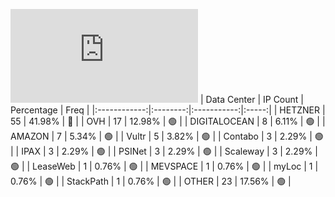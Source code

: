 ![Diagramm](https://github.com/obajay/StateSync-snapshots/blob/main/Projects/Juno/1/README.md)
| Data Center | IP Count | Percentage | Freq |
|:------------:|:--------:|:-----------:|:-----:|
| HETZNER | 55 | 41.98% | 🔴 |
| OVH | 17 | 12.98% | 🟢 |
| DIGITALOCEAN | 8 | 6.11% | 🟢 |
| AMAZON | 7 | 5.34% | 🟢 |
| Vultr | 5 | 3.82% | 🟢 |
| Contabo | 3 | 2.29% | 🟢 |
| IPAX | 3 | 2.29% | 🟢 |
| PSINet | 3 | 2.29% | 🟢 |
| Scaleway | 3 | 2.29% | 🟢 |
| LeaseWeb | 1 | 0.76% | 🟢 |
| MEVSPACE | 1 | 0.76% | 🟢 |
| myLoc | 1 | 0.76% | 🟢 |
| StackPath | 1 | 0.76% | 🟢 |
| OTHER | 23 | 17.56% | 🟢 |